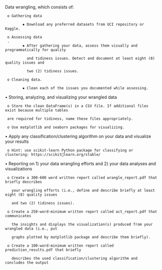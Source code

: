 Data wrangling, which consists of:

     o Gathering data 
     
            ▪ Download any preferred datasets from UCI repository or Kaggle.
            
     o Assessing data
     .
            ▪ After gathering your data, assess them visually and programmatically for quality 
            
              and tidiness issues. Detect and document at least eight (8) quality issues and 
              
              two (2) tidiness issues.
              
     o Cleaning data.
     
            ▪ Clean each of the issues you documented while assessing.
            
• Storing, analyzing, and visualizing your wrangled data

     o Store the clean DataFrame(s) in a CSV file. If additional files exist because multiple tables 
     
     are required for tidiness, name these files appropriately.
     
     o Use matplotlib and seaborn packages for visualizing.
     
• Apply any classification/clustering algorithm on your data and visualize your results

     o Hint: use scikit-learn Python package for classifying or clustering: https://scikitlearn.org/stable/
     
• Reporting on 1) your data wrangling efforts and 2) your data analyses and visualizations

     o Create a 300-600 word written report called wrangle_report.pdf that briefly describes 
     
       your wrangling efforts (i.e., define and describe briefly at least eight (8) quality issues
       
       and two (2) tidiness issues).
       
     o Create a 250-word-minimum written report called act_report.pdf that communicates 
     
       the insights and displays the visualization(s) produced from your wrangled data (i.e., put 
       
       graphs plotted by matplotlib package and describe them briefly).
       
     o Create a 100-word-minimum written report called prediction_results.pdf that briefly 
     
       describes the used classification/clustering algorithm and concludes the output
       
